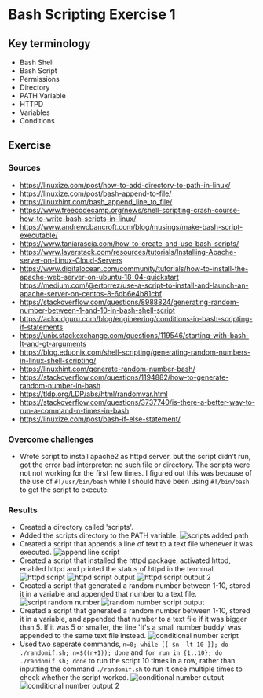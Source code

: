 # Bash Scripting Exercise 1

## Key terminology
- Bash Shell
- Bash Script
- Permissions
- Directory 
- PATH Variable 
- HTTPD
- Variables  
- Conditions 

## Exercise
### Sources
- https://linuxize.com/post/how-to-add-directory-to-path-in-linux/ 
- https://linuxize.com/post/bash-append-to-file/ 
- https://linuxhint.com/bash_append_line_to_file/ 
- https://www.freecodecamp.org/news/shell-scripting-crash-course-how-to-write-bash-scripts-in-linux/ 
- https://www.andrewcbancroft.com/blog/musings/make-bash-script-executable/ 
- https://www.taniarascia.com/how-to-create-and-use-bash-scripts/ 
- https://www.layerstack.com/resources/tutorials/Installing-Apache-server-on-Linux-Cloud-Servers
- https://www.digitalocean.com/community/tutorials/how-to-install-the-apache-web-server-on-ubuntu-18-04-quickstart 
https://medium.com/@ertorrez/use-a-script-to-install-and-launch-an-apache-server-on-centos-8-6db6e4b81cbf  
- https://stackoverflow.com/questions/8988824/generating-random-number-between-1-and-10-in-bash-shell-script 
- https://acloudguru.com/blog/engineering/conditions-in-bash-scripting-if-statements 
- https://unix.stackexchange.com/questions/119546/starting-with-bash-lt-and-gt-arguments 
- https://blog.eduonix.com/shell-scripting/generating-random-numbers-in-linux-shell-scripting/ 
- https://linuxhint.com/generate-random-number-bash/ 
- https://stackoverflow.com/questions/1194882/how-to-generate-random-number-in-bash 
- https://tldp.org/LDP/abs/html/randomvar.html 
- https://stackoverflow.com/questions/3737740/is-there-a-better-way-to-run-a-command-n-times-in-bash
- https://linuxize.com/post/bash-if-else-statement/
### Overcome challenges
- Wrote script to install apache2 as httpd server, but the script didn’t run, got the error bad interpreter: no such file or directory.
 The scripts were not not working for the first few times. I figured out this was because of the use of `#!/usr/bin/bash` while I should have been using `#!/bin/bash` to get the script to execute.

### Results
- Created a directory called 'scripts'.
- Added the scripts directory to the PATH variable. ![scripts added path](https://github.com/Techgrounds-Cloud-9/cloud-9-jairvaneer/blob/651463abf8cd8f2922aaae47f99c6185784b3c61/00_includes/Sprint%201/Screenshots%20Linux/LNX-07%20Bash%20Scripting/LNX-07%20Exercise%201%20-%20%231_Scripts_Directory_Path_Variable.png)
- Created a script that appends a line of text to a text file whenever it was executed. ![append line script](https://github.com/Techgrounds-Cloud-9/cloud-9-jairvaneer/blob/651463abf8cd8f2922aaae47f99c6185784b3c61/00_includes/Sprint%201/Screenshots%20Linux/LNX-07%20Bash%20Scripting/LNX-07%20Exercise%201%20-%20%232_Script_Appends_Line.png)
- Created a script that installed the httpd package, activated httpd, enabled httpd and printed the status of httpd in the terminal. ![httpd script](https://github.com/Techgrounds-Cloud-9/cloud-9-jairvaneer/blob/651463abf8cd8f2922aaae47f99c6185784b3c61/00_includes/Sprint%201/Screenshots%20Linux/LNX-07%20Bash%20Scripting/LNX-07%20Exercise%201%20-%20%233_HTTPD_Script.png) ![httpd script output](https://github.com/Techgrounds-Cloud-9/cloud-9-jairvaneer/blob/651463abf8cd8f2922aaae47f99c6185784b3c61/00_includes/Sprint%201/Screenshots%20Linux/LNX-07%20Bash%20Scripting/LNX-07%20Exercise%201%20-%20%234_Run%20HTTPD_Script.png) ![httpd script output 2](https://github.com/Techgrounds-Cloud-9/cloud-9-jairvaneer/blob/651463abf8cd8f2922aaae47f99c6185784b3c61/00_includes/Sprint%201/Screenshots%20Linux/LNX-07%20Bash%20Scripting/LNX-07%20Exercise%201%20-%20%235_Run%20HTTPD_Script.png)  
- Created a script that generated a random number between 1-10, stored it in a variable and appended that number to a text file. ![script random number](https://github.com/Techgrounds-Cloud-9/cloud-9-jairvaneer/blob/651463abf8cd8f2922aaae47f99c6185784b3c61/00_includes/Sprint%201/Screenshots%20Linux/LNX-07%20Bash%20Scripting/LNX-07%20Exercise%202%20-%20%231_Random_Number_Script.png) ![random number script output](https://github.com/Techgrounds-Cloud-9/cloud-9-jairvaneer/blob/651463abf8cd8f2922aaae47f99c6185784b3c61/00_includes/Sprint%201/Screenshots%20Linux/LNX-07%20Bash%20Scripting/LNX-07%20Exercise%202%20-%20%232_Random_Number_Textfile.png)
- Created a script that generated a random number between 1-10, stored it in a variable, and appended that number to a text file if it was bigger than 5. If it was 5 or smaller, the line 'It's a small number buddy' was appended to the same text file instead. ![conditional number script](https://github.com/Techgrounds-Cloud-9/cloud-9-jairvaneer/blob/651463abf8cd8f2922aaae47f99c6185784b3c61/00_includes/Sprint%201/Screenshots%20Linux/LNX-07%20Bash%20Scripting/LNX-07%20Exercise%203%20-%20%231_Random_Number_Bigger_Than.png) 
- Used two seperate commands, `n=0; while [[ $n -lt 10 ]]; do ./randomif.sh; n=$((n+1)); done` and `for run in {1..10}; do ./randomif.sh; done` to run the script 10 times in a row, rather than inputting the command `./randomif.sh` to run it once multiple times to check whether the script worked. ![conditional number output](https://github.com/Techgrounds-Cloud-9/cloud-9-jairvaneer/blob/651463abf8cd8f2922aaae47f99c6185784b3c61/00_includes/Sprint%201/Screenshots%20Linux/LNX-07%20Bash%20Scripting/LNX-07%20Exercise%203%20-%20%232_Random_Number_Line.png) ![conditional number output 2](https://github.com/Techgrounds-Cloud-9/cloud-9-jairvaneer/blob/651463abf8cd8f2922aaae47f99c6185784b3c61/00_includes/Sprint%201/Screenshots%20Linux/LNX-07%20Bash%20Scripting/LNX-07%20Exercise%203%20-%20%233_Random_Number_Line.png)